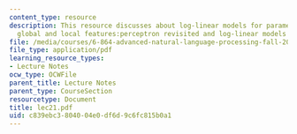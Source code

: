 ```yaml
---
content_type: resource
description: This resource discusses about log-linear models for parameter estimation,
  global and local features:perceptron revisited and log-linear models revisited.
file: /media/courses/6-864-advanced-natural-language-processing-fall-2005/c839ebc3804004e0df6d9c6fc815b0a1_lec21.pdf
file_type: application/pdf
learning_resource_types:
- Lecture Notes
ocw_type: OCWFile
parent_title: Lecture Notes
parent_type: CourseSection
resourcetype: Document
title: lec21.pdf
uid: c839ebc3-8040-04e0-df6d-9c6fc815b0a1
---
```

